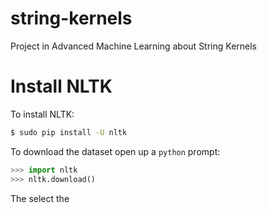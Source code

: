 # string-kernels

Project in Advanced Machine Learning about String Kernels

# Install NLTK

To install NLTK:
``` sh
$ sudo pip install -U nltk
```

To download the dataset open up a `python` prompt:
``` python
>>> import nltk
>>> nltk.download()
```
The select the 
